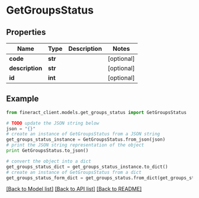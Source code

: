 # GetGroupsStatus


## Properties

Name | Type | Description | Notes
------------ | ------------- | ------------- | -------------
**code** | **str** |  | [optional] 
**description** | **str** |  | [optional] 
**id** | **int** |  | [optional] 

## Example

```python
from fineract_client.models.get_groups_status import GetGroupsStatus

# TODO update the JSON string below
json = "{}"
# create an instance of GetGroupsStatus from a JSON string
get_groups_status_instance = GetGroupsStatus.from_json(json)
# print the JSON string representation of the object
print GetGroupsStatus.to_json()

# convert the object into a dict
get_groups_status_dict = get_groups_status_instance.to_dict()
# create an instance of GetGroupsStatus from a dict
get_groups_status_form_dict = get_groups_status.from_dict(get_groups_status_dict)
```
[[Back to Model list]](../README.md#documentation-for-models) [[Back to API list]](../README.md#documentation-for-api-endpoints) [[Back to README]](../README.md)


